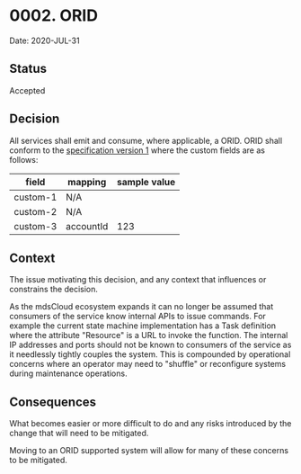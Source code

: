# 0002. ORID

Date: 2020-JUL-31

## Status

Accepted

## Decision

All services shall emit and consume, where applicable, a ORID. ORID shall conform to the [specification version 1](https://github.com/MadDonkeySoftware/OridNode/blob/master/docs/v1.md) where the custom fields are as follows:

| field    | mapping   | sample value |
|----------|-----------|--------------|
| custom-1 | N/A       |              |
| custom-2 | N/A       |              |
| custom-3 | accountId | 123          |

## Context

The issue motivating this decision, and any context that influences or constrains the decision.

As the mdsCloud ecosystem expands it can no longer be assumed that consumers of the service know internal APIs to issue commands. For example the current state machine implementation has a Task definition where the attribute "Resource" is a URL to invoke the function. The internal IP addresses and ports should not be known to consumers of the service as it needlessly tightly couples the system. This is compounded by operational concerns where an operator may need to "shuffle" or reconfigure systems during maintenance operations.

## Consequences

What becomes easier or more difficult to do and any risks introduced by the change that will need to be mitigated.

Moving to an ORID supported system will allow for many of these concerns to be mitigated.